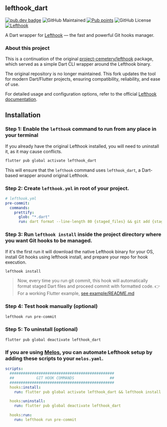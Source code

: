 ## lefthook_dart
[![pub.dev badge](https://img.shields.io/pub/v/lefthook_dart?logo=dart&logoColor=white)](https://pub.dev/packages/lefthook_dart)
![GitHub Maintained](https://img.shields.io/maintenance/yes/2025)
[![Pub points](https://badgen.net/pub/points/lefthook_dart)](https://pub.dev/packages/lefthook_dart/score)
![GitHub License](https://img.shields.io/github/license/idNoRD/lefthook_dart)
[![Lefthook](https://img.shields.io/badge/Lefthook-1.12.2-blue)](https://github.com/evilmartians/lefthook/releases)

A Dart wrapper for [Lefthook](https://github.com/evilmartians/lefthook) — the fast and powerful Git hooks manager.

### About this project

This is a continuation of the original [project-cemetery/lefthook](https://github.com/project-cemetery/lefthook) package, which served as a simple Dart CLI wrapper around the Lefthook binary.

The original repository is no longer maintained. This fork updates the tool for modern Dart/Flutter projects, ensuring compatibility, reliability, and ease of use.

For detailed usage and configuration options, refer to the official [Lefthook documentation](https://github.com/evilmartians/lefthook).

## Installation

### Step 1: Enable the `lefthook` command to run from any place in your terminal
If you already have the original Lefthook installed, you will need to uninstall it, as it may cause conflicts.
```sh
flutter pub global activate lefthook_dart
```
This will ensure that the `lefthook` command uses `lefthook_dart`, a Dart-based wrapper around original Lefthook.

### Step 2: Create `lefthook.yml` in root of your project.
```yml
# lefthook.yml
pre-commit:
  commands:
    prettify:
      glob: "*.dart"
      run: dart format --line-length 80 {staged_files} && git add {staged_files}
```

### Step 3: Run `lefthook install` inside the project directory where you want Git hooks to be managed.
If it's the first run it will download the native Lefthook binary for your OS, install Git hooks using lefthook install, and prepare your repo for hook execution.
```sh
lefthook install
```
> Now, every time you run git commit, this hook will automatically format staged Dart files and proceed commit with formatted code.
👉 For a working Flutter example, [see example/README.md](example/README.md)

### Step 4: Test hook manually (optional)
```sh
lefthook run pre-commit
```

### Step 5: To uninstall (optional)
```shell
flutter pub global deactivate lefthook_dart
```

### If you are using [Melos](https://github.com/invertase/melos), you can automate Lefthook setup by adding these scripts to your `melos.yaml`.
```yaml
scripts:
  ###############################################
  ##          GIT HOOK COMMANDS                ##
  ###############################################
  hooks:install:
    run: flutter pub global activate lefthook_dart && lefthook install
  
  hooks:uninstall:
    run: flutter pub global deactivate lefthook_dart
  
  hooks:run:
    run: lefthook run pre-commit
```
